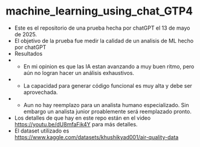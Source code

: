 # machine_learning_using_chat_GTP4


- Este es el repositorio de una prueba hecha por chatGPT el 13 de mayo de 2025. 
- El objetivo de la prueba fue medir la calidad de un analisis de ML hecho por chatGPT
- Resultados
- - En mi opinion es que las IA estan avanzando a muy buen ritmo, pero aún no logran hacer un análisis exhaustivos. 
- - La capacidad para generar código funcional es muy alta y debe ser aprovechada.
- - Aun no hay reemplazo para un analista humano especializado. Sin embargo un analista junior proablemente será reemplazado pronto.
- Los detalles de que hay en este repo están en el video https://youtu.be/dU8mfaFik4Y para más detalles. 
- El dataset utilizado es https://www.kaggle.com/datasets/khushikyad001/air-quality-data
